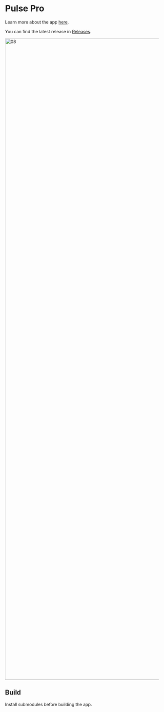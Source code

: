 # Pulse Pro

Learn more about the app [here](https://kean.blog/pulse/guides/pulse-pro).

You can find the latest release in [Releases](https://github.com/kean/PulsePro/releases).

<img width="2100" alt="08" src="https://user-images.githubusercontent.com/1567433/140942189-45ad5be6-6462-46d2-82e5-1c9a228c53a9.png">

## Build

Install submodules before building the app.
